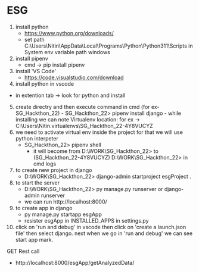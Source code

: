 # ESG
1. install python 
	- https://www.python.org/downloads/
	- set path C:\Users\Nitin\AppData\Local\Programs\Python\Python311\Scripts in System env variable path windows
2. install pipenv
	- cmd -> pip install pipenv
3. install 'VS Code'
	- https://code.visualstudio.com/download
4. install python in vscode 
  - in extention tab -> look for python and install
5.  create directry and then execute command in cmd (for ex- SG_Hackthon_22)
		- SG_Hackthon_22> pipenv install django
			- while installing we can note Virtualenv location: for ex -> C:\Users\Nitin\.virtualenvs\SG_Hackthon_22-4Y8VUCYZ
6. we need to activate virtual env inside the project for that we will use python interpeter
	- SG_Hackthon_22> pipenv shell 
	  - it will become from D:\WORK\SG_Hackthon_22> to (SG_Hackthon_22-4Y8VUCYZ) D:\WORK\SG_Hackthon_22> in cmd logs
7. to create new project in django
	- D:\WORK\SG_Hackthon_22> django-admin startproject esgProject .
8. to start the server
	- D:\WORK\SG_Hackthon_22> py manage.py runserver  or django-admin runserver
	- we can run http://localhost:8000/ 
9. to create app in django 
	- py manage.py startapp esgApp
	- resister esgApp in INSTALLED_APPS in settings.py 
10. click on 'run and debug' in vscode then click on 'create a launch.json file' then select django. next when we go in 'run and debug' we can see start app mark.

GET Rest call
  - http://localhost:8000/esgApp/getAnalyzedData/
